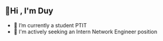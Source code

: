 ## 👋Hi , I'm Duy

- 🔭 I’m currently a student PTIT 
- 🌱 I'm actively seeking an Intern Network Engineer position


